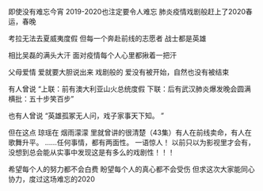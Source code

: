 即使没有难忘今宵
2019-2020也注定要令人难忘
肺炎疫情戏剧般赶上了2020春运，春晚

考拉无法去夏威夷度假
但每一个奔赴前线的志愿者 战士都是英雄

相比吴磊的满头大汗
面对疫情每个人心里都揪着一把汗

父母爱情 爱就要大胆说出来
戏剧般的 爱没有被开始，自然也没有被结束

有人曾说
“上联：前有澳大利亚山火总统度假 
下联：后有武汉肺炎爆发晚会圆满 
横批：五十步笑百步”

也有人曾说
“英雄孤冢无人问，戏子家事天下知。 ”

但在这点 琼瑶在 烟雨濛濛 里就曾讲的很清楚（43集）有人在前线卖命，有人在歌舞升平。
……任何事情，都有两面性。
一语惊人！
以前只以为影视里才会有，没想到总会能从实事中发现这是有多么的戏剧性！！！

希望每个人的努力都不会白费
盼望每个人的真心都不会受伤
但求这次大家能同心协力，度过这场难忘的2020
